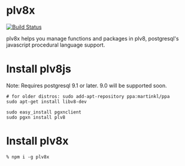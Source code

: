 plv8x
======

[![Build Status](https://travis-ci.org/clkao/plv8x?branch=master)](https://travis-ci.org/clkao/plv8x)

plv8x helps you manage functions and packages in plv8, postgresql's javascript
procedural language support.

# Install plv8js

Note: Requires postgresql 9.1 or later.  9.0 will be supported soon.

```
# for older distros: sudo add-apt-repository ppa:martinkl/ppa
sudo apt-get install libv8-dev

sudo easy_install pgxnclient
sudo pgxn install plv8
```

# Install plv8x

```
% npm i -g plv8x
```


